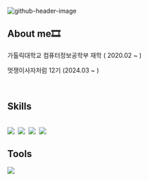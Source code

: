 ![github-header-image](https://github.com/user-attachments/assets/e98fcf7f-cf18-4ae8-9d62-9a56eec276c5)

<h2>About me🎞️</h2>
<div class = "About">
<p>가톨릭대학교 컴퓨터정보공학부 재학 ( 2020.02 ~ )</p>
<p>멋쟁이사자처럼 12기 (2024.03 ~ )</p>
</div>
</br>

<h2>Skills</h2>
</br>
<div class = "Skills">
  <img src="https://img.shields.io/badge/HTML5-E34F26.svg?style=for-the-badge&logo=HTML5&logoColor=white" />&nbsp
  <img src="https://img.shields.io/badge/CSS3-1572B6?style=for-the-badge&logo=CSS3&logoColor=white" />&nbsp
  <img src="https://img.shields.io/badge/JavaScript-F7DF1E?style=for-the-badge&logo=JavaScript&logoColor=white" />&nbsp
  <img src="https://img.shields.io/badge/React-61DAFB?style=for-the-badge&logo=React&logoColor=white" />&nbsp
</div>

<h2>Tools</h2>
<div class = "Tools">
  <img src="https://img.shields.io/badge/github-#181717.svg?style=for-the-badge&logo=github&logoColor=white" />&nbsp
</div>
